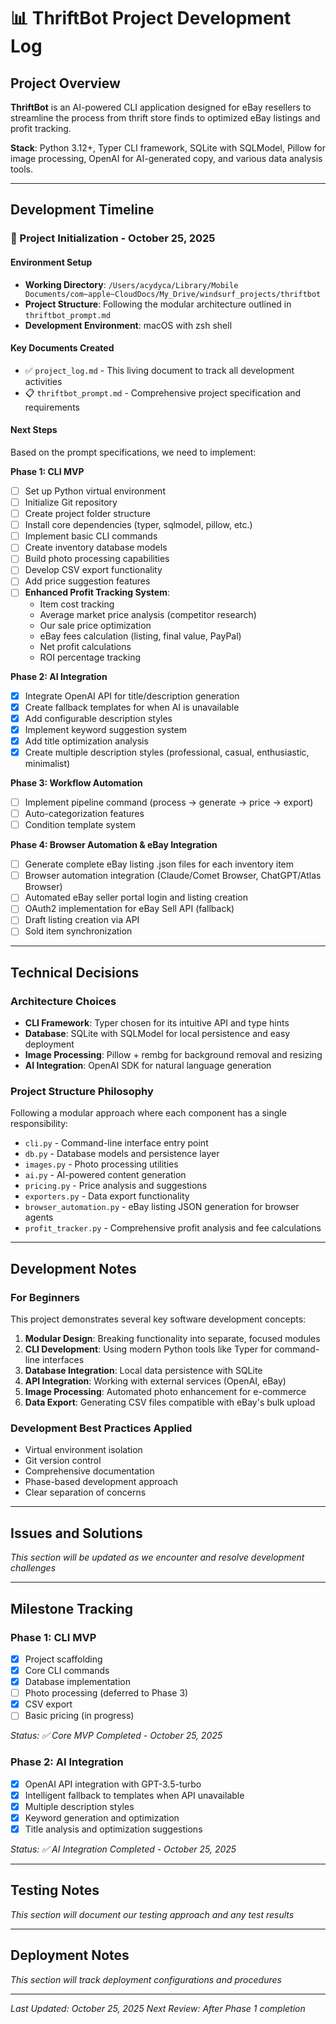 # 📊 ThriftBot Project Development Log

## Project Overview
**ThriftBot** is an AI-powered CLI application designed for eBay resellers to streamline the process from thrift store finds to optimized eBay listings and profit tracking.

**Stack**: Python 3.12+, Typer CLI framework, SQLite with SQLModel, Pillow for image processing, OpenAI for AI-generated copy, and various data analysis tools.

---

## Development Timeline

### 🚀 Project Initialization - October 25, 2025

#### Environment Setup
- **Working Directory**: `/Users/acydyca/Library/Mobile Documents/com~apple~CloudDocs/My_Drive/windsurf_projects/thriftbot`
- **Project Structure**: Following the modular architecture outlined in `thriftbot_prompt.md`
- **Development Environment**: macOS with zsh shell

#### Key Documents Created
- ✅ `project_log.md` - This living document to track all development activities
- 📋 `thriftbot_prompt.md` - Comprehensive project specification and requirements

#### Next Steps
Based on the prompt specifications, we need to implement:

**Phase 1: CLI MVP**
- [ ] Set up Python virtual environment
- [ ] Initialize Git repository
- [ ] Create project folder structure
- [ ] Install core dependencies (typer, sqlmodel, pillow, etc.)
- [ ] Implement basic CLI commands
- [ ] Create inventory database models
- [ ] Build photo processing capabilities
- [ ] Develop CSV export functionality
- [ ] Add price suggestion features
- [ ] **Enhanced Profit Tracking System**:
  - Item cost tracking
  - Average market price analysis (competitor research)
  - Our sale price optimization
  - eBay fees calculation (listing, final value, PayPal)
  - Net profit calculations
  - ROI percentage tracking

**Phase 2: AI Integration**
- [x] Integrate OpenAI API for title/description generation
- [x] Create fallback templates for when AI is unavailable
- [x] Add configurable description styles
- [x] Implement keyword suggestion system
- [x] Add title optimization analysis
- [x] Create multiple description styles (professional, casual, enthusiastic, minimalist)

**Phase 3: Workflow Automation**
- [ ] Implement pipeline command (process → generate → price → export)
- [ ] Auto-categorization features
- [ ] Condition template system

**Phase 4: Browser Automation & eBay Integration**
- [ ] Generate complete eBay listing .json files for each inventory item
- [ ] Browser automation integration (Claude/Comet Browser, ChatGPT/Atlas Browser)
- [ ] Automated eBay seller portal login and listing creation
- [ ] OAuth2 implementation for eBay Sell API (fallback)
- [ ] Draft listing creation via API
- [ ] Sold item synchronization

---

## Technical Decisions

### Architecture Choices
- **CLI Framework**: Typer chosen for its intuitive API and type hints
- **Database**: SQLite with SQLModel for local persistence and easy deployment
- **Image Processing**: Pillow + rembg for background removal and resizing
- **AI Integration**: OpenAI SDK for natural language generation

### Project Structure Philosophy
Following a modular approach where each component has a single responsibility:
- `cli.py` - Command-line interface entry point
- `db.py` - Database models and persistence layer
- `images.py` - Photo processing utilities
- `ai.py` - AI-powered content generation
- `pricing.py` - Price analysis and suggestions
- `exporters.py` - Data export functionality
- `browser_automation.py` - eBay listing JSON generation for browser agents
- `profit_tracker.py` - Comprehensive profit analysis and fee calculations

---

## Development Notes

### For Beginners
This project demonstrates several key software development concepts:

1. **Modular Design**: Breaking functionality into separate, focused modules
2. **CLI Development**: Using modern Python tools like Typer for command-line interfaces
3. **Database Integration**: Local data persistence with SQLite
4. **API Integration**: Working with external services (OpenAI, eBay)
5. **Image Processing**: Automated photo enhancement for e-commerce
6. **Data Export**: Generating CSV files compatible with eBay's bulk upload

### Development Best Practices Applied
- Virtual environment isolation
- Git version control
- Comprehensive documentation
- Phase-based development approach
- Clear separation of concerns

---

## Issues and Solutions
*This section will be updated as we encounter and resolve development challenges*

---

## Milestone Tracking

### Phase 1: CLI MVP
- [x] Project scaffolding
- [x] Core CLI commands
- [x] Database implementation
- [ ] Photo processing (deferred to Phase 3)
- [x] CSV export
- [ ] Basic pricing (in progress)

*Status: ✅ Core MVP Completed - October 25, 2025*

### Phase 2: AI Integration
- [x] OpenAI API integration with GPT-3.5-turbo
- [x] Intelligent fallback to templates when API unavailable
- [x] Multiple description styles
- [x] Keyword generation and optimization
- [x] Title analysis and optimization suggestions

*Status: ✅ AI Integration Completed - October 25, 2025*

---

## Testing Notes
*This section will document our testing approach and any test results*

---

## Deployment Notes
*This section will track deployment configurations and procedures*

---

*Last Updated: October 25, 2025*
*Next Review: After Phase 1 completion*